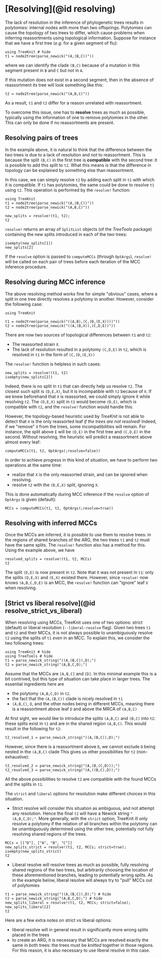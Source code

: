 # [Resolving](@id resolving)

The lack of resolution in the inference of phylogenetic trees results in *polytomies*: internal nodes with more than two offsprings. 
  Polytomies can cause the topology of two trees to differ, which cause problems when inferring reassortments using topological information. 
  Suppose for instance that we have a first tree (*e.g.* for a given segment of flu): 
```@example 1
using TreeKnit # hide
t1 = node2tree(parse_newick("(A,(B,C))"))
```
where we can identify the clade `(B,C)` because of a mutation in this segment present in `B` and `C` but not in `A`. 

If this mutation does not exist in a second segment, then in the absence of reassortment its tree will look something like this: 
```@example 1
t2 = node2tree(parse_newick("(A,B,C)"))
```
As a result, `t1` and `t2` differ for a reason unrelated with reassortment. 

To overcome this issue, one has to **resolve** trees as much as possible, typically using the information of one to remove polytomies in the other. 
  This can only be done if no reassortments are present. 

## Resolving pairs of trees

In the example above, it is natural to think that the difference between the two trees is due to a lack of resolution and not to reassortment. 
  This is because the split `(B,C)` in the first tree is **compatible** with the second tree: it is possible to add this split to `t2`. 
  What this means is that the difference in topology can be explained by something else than reassortment. 

In this case, we can simply resolve `t2` by adding each split in `t1` with which it is compatible. 
  If `t1` has polytomies, the same could be done to resolve `t1` using `t2`. 
  This operation is performed by the `resolve!` function: 
```@setup 2
using TreeKnit
t1 = node2tree(parse_newick("(A,(B,C))"))
t2 = node2tree(parse_newick("(A,B,C)"))
```
```@example 2
new_splits = resolve!(t1, t2);
t2
```

`resolve!` returns an array of `SplitList` objects (of the *TreeTools* package) containing the new splits introduced in each of the two trees: 
```@repl 2
isempty(new_splits[1])
new_splits[2]
```

If the `resolve` option is passed to `computeMCCs` (through `OptArgs`), `resolve!` will be called on each pair of trees before each iteration of the MCC inference procedure. 



## Resolving during MCC inference
The above resolving method works fine for simple "obvious" cases, where a split in one tree directly resolves a polytomy in another. 
However, consider the following case: 
```@setup 3
using TreeKnit
```
```@example 3; continued = true
t1 = node2tree(parse_newick("((A,B),(C,(D,(E,X))))"))
t2 = node2tree(parse_newick("((A,(B,X)),(C,D,E))"))
```
There are now two sources of topological differences between `t1` and `t2`: 
- The reassorted strain `X`. 
- The lack of resolution resulted in a polytomy `(C,D,E)` in `t2`, which is resolved in `t1` in the form of `(C,(D,(E,X))` 

The `resolve!` function is helpless in such cases: 
```@example 3
new_splits = resolve!(t1, t2)
isempty(new_splits[2])
```
Indeed, there is no split in `t1` that can directly help us resolve `t2`. 
  The closest such split is `(D,E,X)`, but it is incompatible with `t2` because of `X`. 
  If we knew beforehand that `X` is reassorted, we could simply ignore it while resolving `t2`. 
  The `(D,E,X)` split in `t1` would become `(D,E)`, which is compatible with `t2`, and the `resolve!` function would handle this.  

However, the topology-based heuristic used by *TreeKnit* is not able to detect that `X` is the only reassorted leaf *if the trees are not resolved*!
  Indeed, if we "remove" `X` from the trees, some incompatibilities will remain. 
  For instance, the split above `E` will be `(D,E)` in the first tree and `(C,D,E)` in the second. 
  Without resolving, the heuristic will predict a reassortment above almost every leaf: 
```@example 3
computeMCCs(t1, t2, OptArgs(;resolve=false))
```

In order to achieve progress in this kind of situation, we have to perform two operations at the same time: 
  - realize that `X` is the only reassorted strain, and can be ignored when resolving.
  - resolve `t2` with the `(D,E,X)` split, ignoring `X`. 

This is done automatically during MCC inference if the `resolve` option of `OptArgs` is given (default):  
```@example 3
MCCs = computeMCCs(t1, t2, OptArgs(;resolve=true))
```

## Resolving with inferred MCCs

Once the MCCs are inferred, it is possible to use them to resolve trees: in the regions of shared branches of the ARG, the two trees `t1` and `t2` must have the same splits. 
  The `resolve!` function also has a method for this. 
  Using the example above, we have
```@repl 3
resolved_splits = resolve!(t1, t2, MCCs)
t2
```

The split `(D,E)` is now present in `t2`. 
Note that it was not present in `t1`: only the splits `(D,E,X)` and `(E,X)` existed there. 
However, since `resolve!` now knows `(A,B,C,D,E)` is an MCC, the `resolve!` function can "ignore" leaf `X` when resolving.   

## [Strict vs liberal resolve](@id resolve_strict_vs_liberal)

When resolving using MCCs, TreeKnit uses one of two options: strict (default) or liberal resolution (`--liberal-resolve` flag). 
Given two trees `t1` and `t2` and their MCCs, it is not always possible to unambiguously resolve `t2` using the splits of `t1` *even* in an MCC. 
To explain this, we consider the two following trees: 
```@repl strict_lib
using TreeKnit # hide
using TreeTools # hide
t1 = parse_newick_string("((A,(B,C)),D);")
t2 = parse_newick_string("(A,B,C,D);")
```

Assume that the MCCs are `[A,B,C]` and `[D]`. In this minimal example this is a bit contrived, but this type of situation can take place in larger  trees. 
The essential ingredients here are 
- the polytomy `(A,B,C,D)` in `t2`. 
- the fact that the `(A,(B,C))` clade is nicely resolved in `t1`
- `(A,B,C)`, `D`, and the other nodes being in different MCCs, meaning there is a reassortment above leaf `D` and above the MRCA of `(A,B,C)`

At first sight, we would like to introduce the splits `(A,B,C)` and `(B,C)` into `t2`: these splits exist in `t1` and are in the shared region `(A,B,C)`. 
This would result in the following for `t2`: 

```@example strict_lib
t2_resolved_1 = parse_newick_string("((A,(B,C)),D);")
```

However, since there is a reassortment above `D`, we cannot exclude `D` being nested in the `(A,B,C)` clade 
This gives us other possibilities for `t2` (non-exhaustive):

```@repl strict_lib
t2_resolved_2 = parse_newick_string("(A,(B,(C,D)));")
t2_resolved_3 = parse_newick_string("(A,((B,C),D));")
```

All the above possibilities to resolve `t2` are compatible with the found MCCs and the splits in `t1`. 

The `strict` and `liberal` options for resolution make different choices in this situation. 
- Strict resolve will consider this situation as ambiguous, and not attempt any resolution. Hence the final `t2` will have a Newick string `"(A,B,C,D);"`. 
  More generally, with the `strict` option, TreeKnit ill only resolve a polytomy if the relation of all branches within the polytomy can be unambiguously determined using the other tree, potentially not fully resolving shared regions of the trees. 

```@repl strict_lib
MCCs = [["D"], ["A", "B", "C"]]
new_splits_strict = resolve!(t1, t2, MCCs; strict=true);
isempty(new_splits_strict)
t2
```

- Liberal resolve will resolve trees as much as possible, fully resolving shared regions of the two trees, but arbitrarily choosing the location of these aforementioned branches, leading to potentially wrong splits. 
  As in the example below, liberal resolve will always try to "pull" MCCs out of polytomies 
```@example strict_lib
t1 = parse_newick_string("((A,(B,C)),D);") # hide
t2 = parse_newick_string("(A,B,C,D);") # hide
new_splits_liberal = resolve!(t1, t2, MCCs; strict=false);
new_splits_liberal[2]
t2
```

Here are a few extra notes on strict vs liberal options: 
- liberal resolve will in general result in significantly more wrong splits placed in the trees
- to create an ARG, it is necessary that MCCs are resolved exactly the same in both trees: the trees must be *knitted* together in those regions. 
  For this reason, it is also necessary to use liberal resolve in this case. 